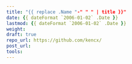 ```yaml
---
title: "{{ replace .Name "-" " " | title }}"
date: {{ dateFormat `2006-01-02` .Date }}
lastmod: {{ dateFormat `2006-01-02` .Date }}
weight:
draft: true
repo_url: https://github.com/kencx/
post_url:
tools:
---
```


<!--more-->

